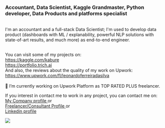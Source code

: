 ### Accountant, Data Scientist, Kaggle Grandmaster, Python developer, Data Products and platforms specialist
<br>
I'm an accountant and a full-stack Data Scientist; I'm used to develop data product (dashboards with ML / explanability, powerful NLP solutions with state-of-art results, and much more) as end-to-end engineer.  <br><br>

You can visit some of my projects on:<br>
https://kaggle.com/kabure<br>
https://portfolio.trich.ai<br>
And also, the reviews about the quality of my work on Upwork:<br>
https://www.upwork.com/fl/leonardoferreiradasilva
<br><br>
🔭 I’m currently working on Upwork Platform as TOP RATED PLUS freelancer.

If you interest in contact me to work in any project, you can contact me on:<br>
<a href=https://www.upwork.com/ag/trich/> My Company profile </a> or <br>
<a href=https://www.upwork.com/fl/leonardoferreiradasilva> Freelancer/Consultant Profile </a> or<br>
<a href=https://www.linkedin.com/in/leonardoferreirads/> Linkedin profile</a>
<br>

![](https://komarev.com/ghpvc/?username=kaburelabs)

<!--
**kaburelabs/kaburelabs** is a ✨ _special_ ✨ repository because its `README.md` (this file) appears on your GitHub profile.

Here are some ideas to get you started:

- 🔭 I’m currently working on ...
- 🌱 I’m currently learning ...
- 👯 I’m looking to collaborate on ...
- 🤔 I’m looking for help with ...
- 💬 Ask me about ...
- 📫 How to reach me: ...
- 😄 Pronouns: ...
- ⚡ Fun fact: ...
-->
